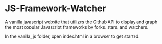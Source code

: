 # JS-Framework-Watcher

A vanilla javascript website that utilizes the Github API to display and graph the most popular Javascript frameworks by forks, stars, and watchers.

In the vanilla_js folder, open index.html in a browser to get started.
